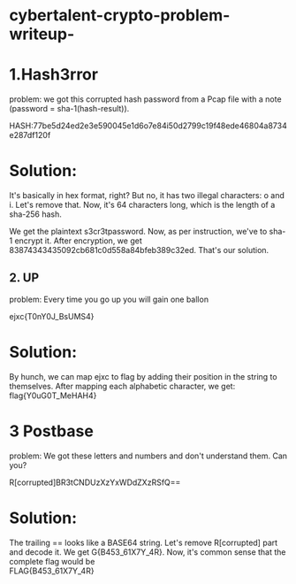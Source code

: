 # cybertalent-crypto-problem-writeup-

# 1.Hash3rror
problem: we got this corrupted hash password from a Pcap file with a note (password = sha-1(hash-result)).

HASH:77be5d24ed2e3e590045e1d6o7e84i50d2799c19f48ede46804a8734e287df120f <br>

# Solution:
It's basically in hex format, right? But no, it has two illegal characters: o and i. Let's remove that. Now, it's 64 characters long, which is the length of a sha-256 hash.

We get the plaintext s3cr3tpassword. Now, as per instruction, we've to sha-1 encrypt it. After encryption, we get 83874343435092cb681c0d558a84bfeb389c32ed. That's our solution.

## 2. UP
problem: Every time you go up you will gain one ballon

ejxc{T0nY0J_BsUMS4}

# Solution: 
By hunch, we can map ejxc to flag by adding their position in the string to themselves. After mapping each alphabetic character, we get: <br> flag{Y0uG0T_MeHAH4}


# 3 Postbase
problem: We got these letters and numbers and don't understand them. Can you?

R[corrupted]BR3tCNDUzXzYxWDdZXzRSfQ==

# Solution:
The trailing == looks like a BASE64 string. Let's remove R[corrupted] part and decode it. We get G{B453_61X7Y_4R}. Now, it's common sense that the complete flag would be <br> FLAG{B453_61X7Y_4R}
